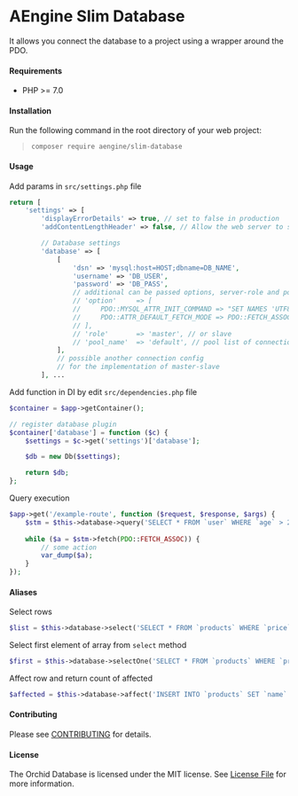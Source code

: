 AEngine Slim Database
====
It allows you connect the database to a project using a wrapper around the PDO.

#### Requirements
* PHP >= 7.0

#### Installation
Run the following command in the root directory of your web project:
  
> `composer require aengine/slim-database`

#### Usage

Add params in `src/settings.php` file
```php
return [
    'settings' => [
        'displayErrorDetails' => true, // set to false in production
        'addContentLengthHeader' => false, // Allow the web server to send the content-length header

        // Database settings
        'database' => [
            [
                'dsn' => 'mysql:host=HOST;dbname=DB_NAME',
                'username' => 'DB_USER',
                'password' => 'DB_PASS',
                // additional can be passed options, server-role and pool name:
                // 'option'     => [
                //     PDO::MYSQL_ATTR_INIT_COMMAND => "SET NAMES 'UTF8'",
                //     PDO::ATTR_DEFAULT_FETCH_MODE => PDO::FETCH_ASSOC,
                // ],
                // 'role'       => 'master', // or slave
                // 'pool_name'  => 'default', // pool list of connections
            ],
            // possible another connection config
            // for the implementation of master-slave
        ], ...
```

Add function in DI by edit `src/dependencies.php` file
```php
$container = $app->getContainer();

// register database plugin
$container['database'] = function ($c) {
    $settings = $c->get('settings')['database'];

    $db = new Db($settings);

    return $db;
};
```

Query execution
```php
$app->get('/example-route', function ($request, $response, $args) {
    $stm = $this->database->query('SELECT * FROM `user` WHERE `age` > 23');
    
    while ($a = $stm->fetch(PDO::FETCH_ASSOC)) {
        // some action
        var_dump($a);
    }
});
```

#### Aliases

Select rows
```php 
$list = $this->database->select('SELECT * FROM `products` WHERE `price` >= 150');
```

Select first element of array from `select` method
```php 
$first = $this->database->selectOne('SELECT * FROM `products` WHERE `price` >= 150');
```

Affect row and return count of affected
```php 
$affected = $this->database->affect('INSERT INTO `products` SET `name` = "Socks with owls", `price` = 200');
```

#### Contributing
Please see [CONTRIBUTING](CONTRIBUTING.md) for details.

#### License
The Orchid Database is licensed under the MIT license. See [License File](LICENSE.md) for more information.
